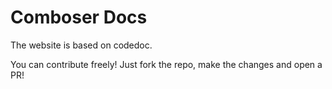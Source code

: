 # Comboser Docs
The website is based on codedoc.

You can contribute freely! Just fork the repo, make the changes and open a PR!
